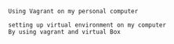 `Using Vagrant on my personal computer`

~~~~
setting up virtual environment on my computer
By using vagrant and virtual Box
~~~~
